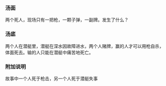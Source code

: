 

### 汤面

两个死人，现场只有一把枪，一颗子弹，一副牌。发生了什么？

### 汤底

两个人在潜艇里，潜艇在深水因故障进水，两个人赌牌，赢的人才可以用枪自杀，体面死去。输的人只能在潜艇中痛苦地死亡。

### 附加说明
故事中一个人死于枪击，另一个人死于潜艇失事
